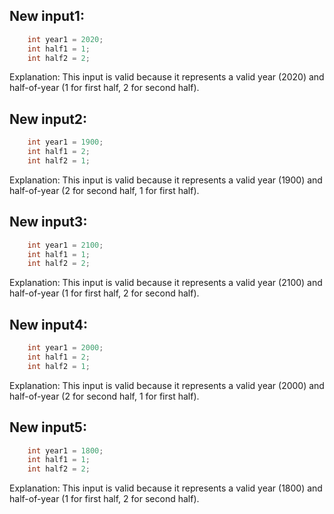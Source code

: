 ## New input1:
```java
    int year1 = 2020;
    int half1 = 1;
    int half2 = 2;
```
Explanation: This input is valid because it represents a valid year (2020) and half-of-year (1 for first half, 2 for second half).

## New input2:
```java
    int year1 = 1900;
    int half1 = 2;
    int half2 = 1;
```
Explanation: This input is valid because it represents a valid year (1900) and half-of-year (2 for second half, 1 for first half).

## New input3:
```java
    int year1 = 2100;
    int half1 = 1;
    int half2 = 2;
```
Explanation: This input is valid because it represents a valid year (2100) and half-of-year (1 for first half, 2 for second half).

## New input4:
```java
    int year1 = 2000;
    int half1 = 2;
    int half2 = 1;
```
Explanation: This input is valid because it represents a valid year (2000) and half-of-year (2 for second half, 1 for first half).

## New input5:
```java
    int year1 = 1800;
    int half1 = 1;
    int half2 = 2;
```
Explanation: This input is valid because it represents a valid year (1800) and half-of-year (1 for first half, 2 for second half).
